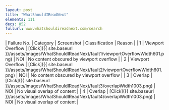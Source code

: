 ```yaml
---
layout: post
title: "WhatShouldIReadNext"
elements: 111
decs: 852
fullurl: www.whatshouldireadnext.com/search
---
```

| Failure No. | Category | Screenshot | Classification | Reason | 
| 1 | Viewport Overflow | [Click]({{ site.baseurl }}/assets/images/WhatShouldIReadNext/fault1/viewportOverflowWidth601.png) | NOI | No content obscured by viewport overflow |
| 2 | Viewport Overflow | [Click]({{ site.baseurl }}/assets/images/WhatShouldIReadNext/fault2/viewportOverflowWidth601.png) | NOI | No content obscured by viewport overflow |
| 3 | Overlap | [Click]({{ site.baseurl }}/assets/images/WhatShouldIReadNext/fault3/overlapWidth1003.png) | NOI | No visual overlap of content |
| 4 | Overlap | [Click]({{ site.baseurl }}/assets/images/WhatShouldIReadNext/fault4/overlapWidth1003.png) | NOI | No visual overlap of content |
